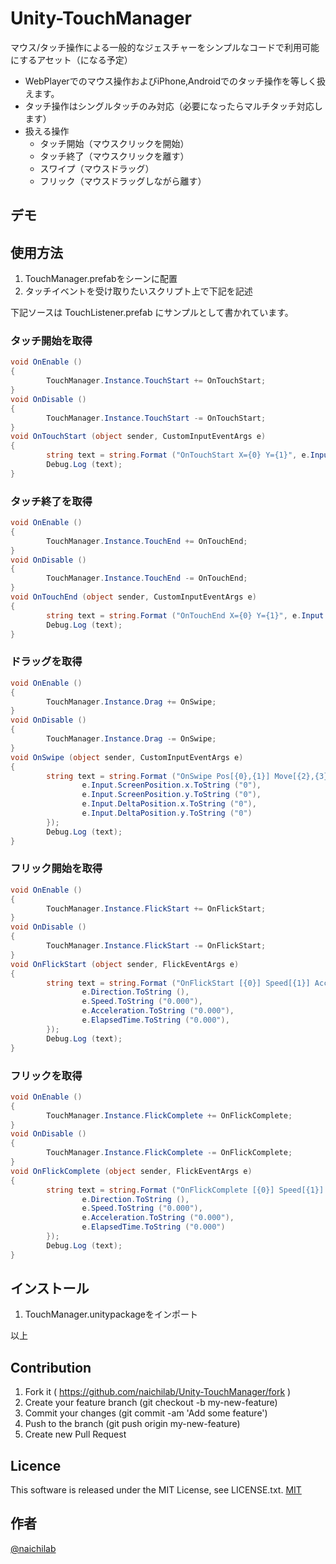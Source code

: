 Unity-TouchManager
====

マウス/タッチ操作による一般的なジェスチャーをシンプルなコードで利用可能にするアセット（になる予定）

* WebPlayerでのマウス操作およびiPhone,Androidでのタッチ操作を等しく扱えます。
* タッチ操作はシングルタッチのみ対応（必要になったらマルチタッチ対応します）
* 扱える操作
    * タッチ開始（マウスクリックを開始）
    * タッチ終了（マウスクリックを離す）
    * スワイプ（マウスドラッグ）
    * フリック（マウスドラッグしながら離す）

## デモ

## 使用方法
1. TouchManager.prefabをシーンに配置
2. タッチイベントを受け取りたいスクリプト上で下記を記述

下記ソースは TouchListener.prefab にサンプルとして書かれています。

### タッチ開始を取得
```csharp
void OnEnable ()
{
		TouchManager.Instance.TouchStart += OnTouchStart;
}
void OnDisable ()
{
		TouchManager.Instance.TouchStart -= OnTouchStart;
}
void OnTouchStart (object sender, CustomInputEventArgs e)
{
		string text = string.Format ("OnTouchStart X={0} Y={1}", e.Input.ScreenPosition.x, e.Input.ScreenPosition.y);
		Debug.Log (text);
}
```
### タッチ終了を取得
```csharp
void OnEnable ()
{
		TouchManager.Instance.TouchEnd += OnTouchEnd;
}
void OnDisable ()
{
		TouchManager.Instance.TouchEnd -= OnTouchEnd;
}
void OnTouchEnd (object sender, CustomInputEventArgs e)
{
		string text = string.Format ("OnTouchEnd X={0} Y={1}", e.Input.ScreenPosition.x, e.Input.ScreenPosition.y);
		Debug.Log (text);
}
```
### ドラッグを取得
```csharp
void OnEnable ()
{
		TouchManager.Instance.Drag += OnSwipe;
}
void OnDisable ()
{
		TouchManager.Instance.Drag -= OnSwipe;
}
void OnSwipe (object sender, CustomInputEventArgs e)
{
		string text = string.Format ("OnSwipe Pos[{0},{1}] Move[{2},{3}]", new object[] {
				e.Input.ScreenPosition.x.ToString ("0"),
				e.Input.ScreenPosition.y.ToString ("0"),
				e.Input.DeltaPosition.x.ToString ("0"),
				e.Input.DeltaPosition.y.ToString ("0")
		});
		Debug.Log (text);
}
```
### フリック開始を取得
```csharp
void OnEnable ()
{
		TouchManager.Instance.FlickStart += OnFlickStart;
}
void OnDisable ()
{
		TouchManager.Instance.FlickStart -= OnFlickStart;
}
void OnFlickStart (object sender, FlickEventArgs e)
{
		string text = string.Format ("OnFlickStart [{0}] Speed[{1}] Accel[{2}] ElapseTime[{3}]", new object[] {
				e.Direction.ToString (),
				e.Speed.ToString ("0.000"),
				e.Acceleration.ToString ("0.000"),
				e.ElapsedTime.ToString ("0.000"),
		});
		Debug.Log (text);
}
```
### フリックを取得
```csharp
void OnEnable ()
{
		TouchManager.Instance.FlickComplete += OnFlickComplete;
}
void OnDisable ()
{
		TouchManager.Instance.FlickComplete -= OnFlickComplete;
}
void OnFlickComplete (object sender, FlickEventArgs e)
{
		string text = string.Format ("OnFlickComplete [{0}] Speed[{1}] Accel[{2}] ElapseTime[{3}]", new object[] {
				e.Direction.ToString (),
				e.Speed.ToString ("0.000"),
				e.Acceleration.ToString ("0.000"),
				e.ElapsedTime.ToString ("0.000")
		});
		Debug.Log (text);
}
```






## インストール
1. TouchManager.unitypackageをインポート

以上

## Contribution

1. Fork it ( https://github.com/naichilab/Unity-TouchManager/fork )
2. Create your feature branch (git checkout -b my-new-feature)
3. Commit your changes (git commit -am 'Add some feature')
4. Push to the branch (git push origin my-new-feature)
5. Create new Pull Request

## Licence
This software is released under the MIT License, see LICENSE.txt.
[MIT](https://github.com/naichilab/Unity-TouchManager/blob/master/LICENSE)

## 作者
[@naichilab](https://github.com/naichilab)
